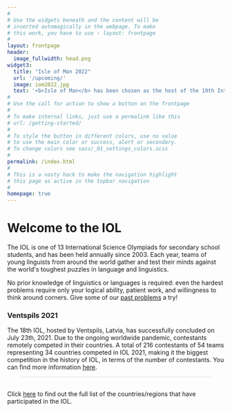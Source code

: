 ```yaml
---
#
# Use the widgets beneath and the content will be
# inserted automagically in the webpage. To make
# this work, you have to use › layout: frontpage
#
layout: frontpage
header:
  image_fullwidth: head.png
widget3:
  title: "Isle of Man 2022"
  url: '/upcoming/'
  image: iom2022.jpg
  text: '<b>Isle of Man</b> has been chosen as the host of the 19th International Linguistics Olympiad on July 25 - 29, 2022. You can find more information <a href="https://www.ioling.org/upcoming">here</a>.'
#
# Use the call for action to show a button on the frontpage
#
# To make internal links, just use a permalink like this
# url: /getting-started/
#
# To style the button in different colors, use no value
# to use the main color or success, alert or secondary.
# To change colors see sass/_01_settings_colors.scss
#
permalink: /index.html
#
# This is a nasty hack to make the navigation highlight
# this page as active in the topbar navigation
#
homepage: true
---
```

# Welcome to the IOL

The IOL is one of 13 International Science Olympiads for secondary school students, and has been held annually since 2003. Each year, teams of young linguists from around the world gather and test their minds against the world's toughest puzzles in language and linguistics.

No prior knowledge of linguistics or languages is required: even the hardest problems require only your logical ability, patient work, and willingness to think around corners. Give some of our [past problems](/problems/by_year/) a try!

### Ventspils 2021
The 18th IOL, hosted by Ventspils, Latvia, has successfully concluded on July 23th, 2021. Due to the ongoing worldwide pandemic, contestants remotely competed in their countries. A total of 216 contestants of 54 teams representing 34 countries competed in IOL 2021, making it the biggest competition in the history of IOL, in terms of the number of contestants. You can find more information <a href="https://www.ioling.org/2021">here</a>.

<!-- ## Announcement (April 2nd, 2021)
From the Local Organizing Committee of the 18th IOL

Due to these unpredictable times and taking into account safety measures applied in Latvia, IOL 2021 will be held remotely, with no teams able to attend in person.
The exact amount of participation fees and registration deadlines will be determined in a week or two.

We thank you for the patience and look forward to having you online with us on July 19-23, when one of the most exciting events of the summer will take place! Opening and closing ceremonies will be streamed online, but for the individual and team competitions, teams must meet in a single location and will be invigilated by a person appointed by the Jury.

Local Organizing Committee (LOC) of the 18th IOL

#### Links to the older announcements
* [__March 22nd, 2021__](/news/notice/202102220000/)
* [__November 18th, 2020__](/news/notice/202011180000/)
* [__April 7th, 2020__](/news/notice/202004070000/)
 -->

<div class="infogram-embed" data-id="0f77507f-a368-444a-b809-5306c3cdf1cd" data-type="interactive" data-title="Countries/Regions of the IOL"></div><script>!function(e,i,n,s){var t="InfogramEmbeds",d=e.getElementsByTagName("script")[0];if(window[t]&&window[t].initialized)window[t].process&&window[t].process();else if(!e.getElementById(n)){var o=e.createElement("script");o.async=1,o.id=n,o.src="https://e.infogram.com/js/dist/embed-loader-min.js",d.parentNode.insertBefore(o,d)}}(document,0,"infogram-async");</script><div style="padding:8px 0;font-family:Arial!important;font-size:13px!important;line-height:15px!important;text-align:center;border-top:1px solid #dadada;margin:0 30px"></div>


Click [here](/results/by_country/) to find out the full list of the countries/regions that have participated in the IOL.
